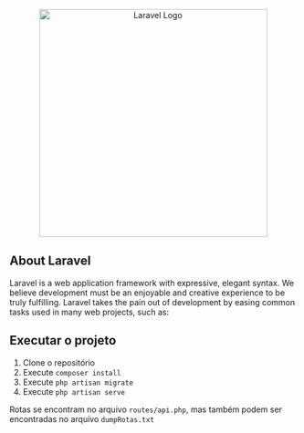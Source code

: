 <p align="center"><a href="https://laravel.com" target="_blank"><img src="https://raw.githubusercontent.com/laravel/art/master/logo-lockup/5%20SVG/2%20CMYK/1%20Full%20Color/laravel-logolockup-cmyk-red.svg" width="400" alt="Laravel Logo"></a></p>


## About Laravel

Laravel is a web application framework with expressive, elegant syntax. We believe development must be an enjoyable and creative experience to be truly fulfilling. Laravel takes the pain out of development by easing common tasks used in many web projects, such as:

## Executar o projeto

1. Clone o repositório
2. Execute `composer install`
3. Execute `php artisan migrate`
4. Execute `php artisan serve`

Rotas se encontram no arquivo `routes/api.php`, mas também podem ser encontradas no arquivo `dumpRotas.txt` 
